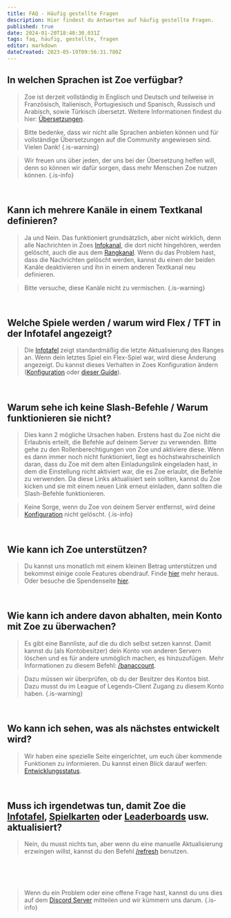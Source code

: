 ```yaml
---
title: FAQ - Häufig gestellte Fragen
description: Hier findest du Antworten auf häufig gestellte Fragen.
published: true
date: 2024-01-20T18:40:30.031Z
tags: faq, häufig, gestellte, fragen
editor: markdown
dateCreated: 2023-05-19T09:56:31.780Z
---
```


## In welchen Sprachen ist Zoe verfügbar?

>Zoe ist derzeit vollständig in Englisch und Deutsch und teilweise in Französisch, Italienisch, Portugiesisch und Spanisch, Russisch und Arabisch, sowie Türkisch übersetzt.  Weitere Informationen findest du hier: [Übersetzungen](/de/translation).

>Bitte bedenke, dass wir nicht alle Sprachen anbieten können und für vollständige Übersetzungen auf die Community angewiesen sind. Vielen Dank!
>{.is-warning}

>Wir freuen uns über jeden, der uns bei der Übersetzung helfen will, denn so können wir dafür sorgen, dass mehr Menschen Zoe nutzen können.
>{.is-info}

<br>

## Kann ich mehrere Kanäle in einem Textkanal definieren?

> Ja und Nein. Das funktioniert grundsätzlich, aber nicht wirklich, denn alle Nachrichten in Zoes [Infokanal](/de/features/infoChannel), die dort nicht hingehören, werden gelöscht, auch die aus dem [Rangkanal](/de/features/rankChannel).  Wenn du das Problem hast, dass die Nachrichten gelöscht werden, kannst du einen der beiden Kanäle deaktivieren und ihn in einem anderen Textkanal neu definieren.


> Bitte versuche, diese Kanäle nicht zu vermischen.
>{.is-warning}

<br>

## Welche Spiele werden / warum wird Flex / TFT in der Infotafel angezeigt?


> Die [Infotafel](/de/features/infoChannel) zeigt standardmäßig die letzte Aktualisierung des Ranges an. Wenn dein letztes Spiel ein Flex-Spiel war, wird diese Änderung angezeigt. Du kannst dieses Verhalten in Zoes Konfiguration ändern ([Konfiguration](/en/Zoe-Configuration/Infochannel/Infochannel-Rankfilter) oder [dieser Guide](/en/Guides/SoloQ-Infopanel)).

<br>

## Warum sehe ich keine Slash-Befehle / Warum funktionieren sie nicht?

> Dies kann 2 mögliche Ursachen haben. Erstens hast du Zoe nicht die Erlaubnis erteilt, die Befehle auf deinem Server zu verwenden. Bitte gehe zu den Rollenberechtigungen von Zoe und aktiviere diese. Wenn es dann immer noch nicht funktioniert, liegt es höchstwahrscheinlich daran, dass du Zoe mit dem alten Einladungslink eingeladen hast, in dem die Einstellung nicht aktiviert war, die es Zoe erlaubt, die Befehle zu verwenden. Da diese Links aktualisiert sein sollten, kannst du Zoe kicken und sie mit einem neuen Link erneut einladen, dann sollten die Slash-Befehle funktionieren. 


>Keine Sorge, wenn du Zoe von deinem Server entfernst, wird deine [Konfiguration](/de/Zoe-Configuration) nicht gelöscht.
>{.is-info}

<br>

## Wie kann ich Zoe unterstützen?

> Du kannst uns monatlich mit einem kleinen Betrag unterstützen und bekommst einige coole Features obendrauf. Finde [hier](/de/support/) mehr heraus. Oder besuche die Spendenseite [hier](https://zoe-discord-bot.ch/donate.html).

<br>

## Wie kann ich andere davon abhalten, mein Konto mit Zoe zu überwachen?

> Es gibt eine Bannliste, auf die du dich selbst setzen kannst. Damit kannst du (als Kontobesitzer) dein Konto von anderen Servern löschen und es für andere unmöglich machen, es hinzuzufügen. Mehr Informationen zu diesem Befehl: [/banaccount](/en/commands/other/banAccount).

>Dazu müssen wir überprüfen, ob du der Besitzer des Kontos bist. Dazu musst du im League of Legends-Client Zugang zu diesem Konto haben.
>{.is-warning}

<br>

## Wo kann ich sehen, was als nächstes entwickelt wird?

> Wir haben eine spezielle Seite eingerichtet, um euch über kommende Funktionen zu informieren. Du kannst einen Blick darauf werfen: [Entwicklungsstatus](/en/Development-Status).

<br>

## Muss ich irgendetwas tun, damit Zoe die [Infotafel](/de/features/infoChannel), [Spielkarten](/de/features/gamecards) oder [Leaderboards](/de/features/leaderboards) usw. aktualisiert?

> Nein, du musst nichts tun, aber wenn du eine manuelle Aktualisierung erzwingen willst, kannst du den Befehl [/refresh](/de/commands/important/refresh/) benutzen.

<br><br><br>


> Wenn du ein Problem oder eine offene Frage hast, kannst du uns dies auf dem [Discord Server](https://discord.gg/4Rxrzsxb7d) mitteilen und wir kümmern uns darum.
>{.is-info}